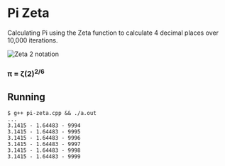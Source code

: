 # Pi Zeta

Calculating Pi using the Zeta function to calculate 4 decimal places over 10,000 iterations.

![Zeta 2 notation](https://upload.wikimedia.org/math/1/a/0/1a02ae25385b67e927b1d67abda871a1.png)

### &pi; = &zeta;(2)<sup>2/6</sup>

## Running

```
$ g++ pi-zeta.cpp && ./a.out
...
3.1415 - 1.64483 - 9994
3.1415 - 1.64483 - 9995
3.1415 - 1.64483 - 9996
3.1415 - 1.64483 - 9997
3.1415 - 1.64483 - 9998
3.1415 - 1.64483 - 9999

```

